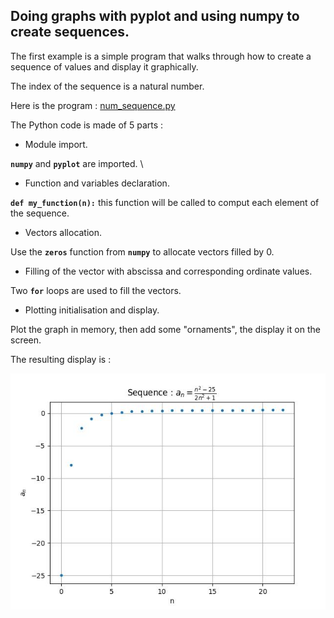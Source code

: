## Doing graphs with pyplot and using numpy to create sequences.
The first example is a simple program that walks through how to create a sequence of values and display it graphically.

The index of the sequence is a natural number.

Here is the program : [num_sequence.py](num_sequence.py)

The Python code is made of 5 parts :

- Module import.

**`numpy`** and **`pyplot`** are imported.
 \
  
- Function and variables declaration.

**`def my_function(n):`** this function will be called to comput each element of the sequence.

- Vectors allocation.

Use the **`zeros`** function from **`numpy`** to allocate vectors filled by 0.

- Filling of the vector with abscissa and corresponding ordinate values.

Two **`for`** loops are used to fill the vectors.

- Plotting initialisation and display.

Plot the graph in memory, then add some "ornaments", the display it on the screen.

The resulting display is :

![](num_seq1.jpg)

